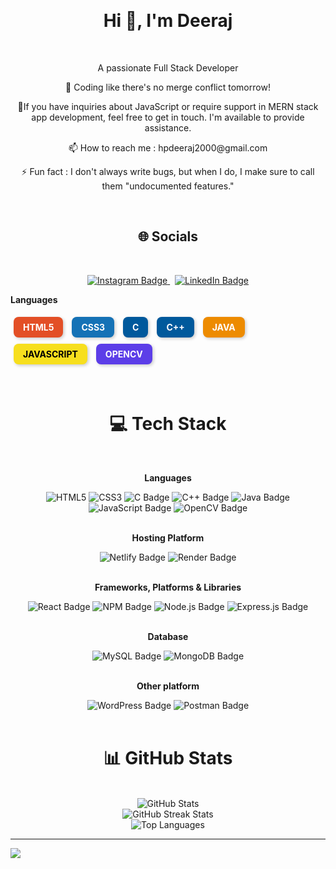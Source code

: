 <br><h1 align="center">Hi 👋, I'm Deeraj</h1>
<br>
<p align="center" margin="5rem">A passionate Full Stack Developer</p>
<p align="center">🚀 Coding like there's no merge conflict tomorrow!</p>
<p align="center">💬If you have inquiries about JavaScript or require support in MERN stack app development, feel free to get in touch. I'm available to provide assistance.</p>
<p align="center">📫 How to reach me : hpdeeraj2000@gmail.com</p>
<p align="center">⚡ Fun fact :    I don't always write bugs, but when I do, I make sure to call them "undocumented features."</p>

<br><h2 align="center">🌐 Socials</h2> 
<br>
<div align="center">
<a href="https://instagram.com/_dee.raj_" target="_blank">
    <img src="https://img.shields.io/badge/Instagram-%23E4405F.svg?logo=Instagram&logoColor=white" alt="Instagram Badge">
  </a>
  &nbsp;

  <a href="https://linkedin.com/in/in/deeraj-s" target="_blank">
    <img src="https://img.shields.io/badge/LinkedIn-%230077B5.svg?logo=linkedin&logoColor=white" alt="LinkedIn Badge">
  </a>
  </div>

  <style>
    .custom-badge {
        display: inline-block;
        margin: 5px;
        padding: 8px 15px;
        color: white;
        font-weight: bold;
        text-transform: uppercase;
        border-radius: 8px;
        font-size: 14px;
        text-align: center;
        box-shadow: 2px 2px 5px rgba(0, 0, 0, 0.2);
    }
    .html5 { background: #E34F26; }
    .css3 { background: #1572B6; }
    .c { background: #00599C; }
    .cpp { background: #00599C; }
    .java { background: #ED8B00; }
    .javascript { background: #F7DF1E; color: black; }
    .opencv { background: #5C3EE8; }
</style>

<div>
    <b><p>Languages</p></b>
    <span class="custom-badge html5">HTML5</span>
    <span class="custom-badge css3">CSS3</span>
    <span class="custom-badge c">C</span>
    <span class="custom-badge cpp">C++</span>
    <span class="custom-badge java">Java</span>
    <span class="custom-badge javascript">JavaScript</span>
    <span class="custom-badge opencv">OpenCV</span>
</div>


<br><h1 align="center">💻 Tech Stack</h1>
<div align="center">
    <div>
        <br>
        <b><p>Languages</p></b>
        <img src="https://img.shields.io/static/v1?label=HTML5&color=E34F26&style=for-the-badge&logo=html5&logoColor=white" alt="HTML5">
    <img src="https://img.shields.io/static/v1?label=CSS3&color=1572B6&style=for-the-badge&logo=css3&logoColor=white" alt="CSS3">
        <img src="https://img.shields.io/badge/c-%2300599C.svg?style=for-the-badge&logo=c&logoColor=white" alt="C Badge">
        <img src="https://img.shields.io/badge/c++-%2300599C.svg?style=for-the-badge&logo=c%2B%2B&logoColor=white" alt="C++ Badge">
        <img src="https://img.shields.io/badge/java-%23ED8B00.svg?style=for-the-badge&logo=openjdk&logoColor=white" alt="Java Badge">
        <img src="https://img.shields.io/badge/javascript-%23323330.svg?style=for-the-badge&logo=javascript&logoColor=%23F7DF1E" alt="JavaScript Badge">
        <img src="https://img.shields.io/badge/opencv-%23white.svg?style=for-the-badge&logo=opencv&logoColor=white" alt="OpenCV Badge">
    </div>

  <div>
      <br>
      <b><p>Hosting Platform</p></b>
      <img src="https://img.shields.io/badge/netlify-%23000000.svg?style=for-the-badge&logo=netlify&logoColor=#00C7B7" alt="Netlify Badge">
      <img src="https://img.shields.io/badge/Render-%46E3B7.svg?style=for-the-badge&logo=render&logoColor=white" alt="Render Badge">
      
  </div>

  <div>
      <br>
      <b><p>Frameworks, Platforms & Libraries</p></b>
      <img src="https://img.shields.io/badge/react-%2320232a.svg?style=for-the-badge&logo=react&logoColor=%2361DAFB" alt="React Badge">
      <img src="https://img.shields.io/badge/NPM-%23CB3837.svg?style=for-the-badge&logo=npm&logoColor=white" alt="NPM Badge">
      <img src="https://img.shields.io/badge/node.js-6DA55F?style=for-the-badge&logo=node.js&logoColor=white" alt="Node.js Badge">
      <img src="https://img.shields.io/badge/express.js-%23404d59.svg?style=for-the-badge&logo=express&logoColor=%2361DAFB" alt="Express.js Badge">
  </div>

  <div>
      <br>
      <b><p>Database</p></b>
    <img src="https://img.shields.io/badge/mysql-%2300000f.svg?style=for-the-badge&logo=mysql&logoColor=white" alt="MySQL Badge">
  <img src="https://img.shields.io/badge/MongoDB-%234ea94b.svg?style=for-the-badge&logo=mongodb&logoColor=white" alt="MongoDB Badge">
  </div>

  <div>
      <br>
      <b><p>Other platform</p></b>
  <img src="https://img.shields.io/badge/WordPress-%23117AC9.svg?style=for-the-badge&logo=WordPress&logoColor=white" alt="WordPress Badge">
  <img src="https://img.shields.io/badge/Postman-FF6C37?style=for-the-badge&logo=postman&logoColor=white" alt="Postman Badge">

  </div>

</div>
<br>
<h1 align="center">📊 GitHub Stats</h1>
<br>
<div align="center">
  <img src="https://github-readme-stats.vercel.app/api?username=Deeraj-S&theme=react&hide_border=true&include_all_commits=true&count_private=true" alt="GitHub Stats" />
</div>
<div align="center">
  <img src="https://github-readme-streak-stats.herokuapp.com/?user=Deeraj-S&theme=react&hide_border=true" alt="GitHub Streak Stats" />
</div>
<div align="center">
  <img src="https://github-readme-stats.vercel.app/api/top-langs/?username=Deeraj-S&theme=react&hide_border=true&include_all_commits=true&count_private=true&layout=compact" alt="Top Languages" />
</div>

---
[![](https://visitcount.itsvg.in/api?id=Deeraj-S&icon=0&color=9)](https://visitcount.itsvg.in)
